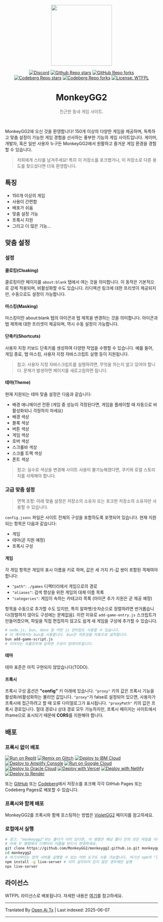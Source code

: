 <p align="center"><img src="https://raw.githubusercontent.com/MonkeyGG2/monkeygg2.github.io/main/imgs/icon-256-256.png" height="200"></p>

<div align="center">
<a href="https://discord.com/invite/yPYyZ78qCB"><img alt="Discord" src="https://img.shields.io/discord/1051660971900407839?label=discord"></a>
<a href="https://github.com/MonkeyGG2/monkeygg2.github.io"><img alt="Github Repo stars" src="https://img.shields.io/github/stars/MonkeyGG2/monkeygg2.github.io?label=github%20stars"></a>
<a href="https://github.com/MonkeyGG2/monkeygg2.github.io"><img alt="GitHub Repo forks" src="https://img.shields.io/github/forks/MonkeyGG2/monkeygg2.github.io?label=github%20forks"></a>
<a href="https://codeberg.org/MonkeyGG2/pages"><img alt="Codeberg Repo stars" src="https://img.shields.io/badge/dynamic/json.svg?label=codeberg%20stars&url=https://codeberg.org/api/v1/repos/MonkeyGG2/pages&query=stars_count"></a>
<a href="https://codeberg.org/MonkeyGG2/pages"><img alt="Codeberg Repo forks" src="https://img.shields.io/badge/dynamic/json.svg?label=codeberg%20forks&url=https://codeberg.org/api/v1/repos/MonkeyGG2/pages&query=forks_count"></a>
<a href="http://www.wtfpl.net/about"><img alt="License: WTFPL" src="https://img.shields.io/badge/License-WTFPL-brightgreen.svg"></a>
</div>
<h1 align="center">MonkeyGG2</h1>
<p align="center" style="opacity: 0.65;">친근한 동네 게임 사이트.</p>
<br>

MonkeyGG2에 오신 것을 환영합니다! 150개 이상의 다양한 게임을 제공하며, 독특하고 맞춤 설정이 가능한 게임 경험을 선사하는 풍부한 기능의 게임 사이트입니다. 게이머, 개발자, 혹은 일반 사용자 누구든 MonkeyGG2에서 원활하고 즐거운 게임 환경을 경험할 수 있습니다.

> 저희에게 스타를 남겨주세요! 특히 이 저장소를 포크했거나, 이 저장소로 다른 용도를 찾으셨다면 더욱 환영합니다.

## 특징

-   150개 이상의 게임
-   사용이 간편함
-   배포가 쉬움
-   맞춤 설정 가능
-   프록시 지원
-   그리고 더 많은 기능...

## 맞춤 설정

### 설정

#### 클로킹(Cloaking)

클로킹이란 페이지를 `about:blank` 탭에서 여는 것을 의미합니다. 이 동작은 기본적으로 강제 적용되며, 비활성화할 수도 있습니다. 리디렉션 링크에 대한 프리셋이 제공되지만, 수동으로도 설정이 가능합니다.

#### 마스킹(Masking)

마스킹이란 about:blank 탭의 아이콘과 탭 제목을 변경하는 것을 의미합니다. 아이콘과 탭 제목에 대한 프리셋이 제공되며, 역시 수동 설정이 가능합니다.

#### 단축키(Shortcuts)

사용자 지정 키보드 단축키를 생성하여 다양한 작업을 수행할 수 있습니다. 예를 들어, 게임 종료, 탭 마스킹, 사용자 지정 자바스크립트 실행 등이 지원됩니다.
> 참고: 사용자 지정 자바스크립트를 실행하려면, 무엇을 하는지 알고 있어야 합니다. 문제가 발생하면 페이지를 새로고침하면 됩니다.

#### 테마(Theme)

현재 지원되는 테마 맞춤 설정은 다음과 같습니다:
- 배경 애니메이션 전환 (게임 중 성능이 걱정된다면, 게임을 플레이할 때 자동으로 비활성화되니 걱정하지 마세요)
- 배경 색상
- 블록 색상
- 버튼 색상
- 게임 색상
- 호버 색상
- 스크롤바 색상
- 스크롤 트랙 색상
- 폰트 색상

> 참고: 실수로 색상을 변경해 사이트 사용이 불가능해졌다면, 쿠키와 로컬 스토리지를 삭제해야 합니다.

### 고급 맞춤 설정

> 면책 조항: 아래 맞춤 설정은 저장소의 소유자 또는 포크한 저장소의 소유자만 사용할 수 있습니다.

`config.jsonc` 파일은 사이트 전체의 구성을 포함하도록 포맷되어 있습니다. 현재 지원되는 항목은 다음과 같습니다:
- 게임
- 테마(곧 지원 예정)
- 프록시 구성

#### 게임

각 게임 항목은 게임의 표시 이름을 키로 하며, 값은 세 가지 키-값 쌍이 포함된 객체여야 합니다:
- `"path"`: `./games` 디렉터리에서 게임으로의 경로
- `"aliases"`: 검색 향상을 위한 게임의 대체 이름 목록
- `"categories"`: 게임이 속하는 카테고리 목록 (아이콘 추가 지원은 곧 제공 예정)

항목을 수동으로 추가할 수도 있지만, 특히 알파벳/숫자순으로 정렬하려면 번거롭습니다(정렬하지 않아도 구성에는 문제없음).
이런 이유로 `add-game-entry.js` 스크립트가 만들어졌으며, 파일을 직접 편집하지 않고도 쉽게 새 게임을 구성에 추가할 수 있습니다.

```bash
# node.js, bun, deno 등 어떤 js 런타임도 사용할 수 있습니다.
# 이 예시에서는 bun을 사용합니다. bun은 의존성을 자동으로 설치합니다.
bun add-game-script.js
# 이어지는 프롬프트에 답하면 구성이 업데이트됩니다.
```

#### 테마

테마 표준은 아직 구현되지 않았습니다(TODO).

#### 프록시

프록시 구성 옵션은 **"config"** 키 아래에 있습니다.
`"proxy"` 키의 값은 프록시 기능을 활성화/비활성화하는 불리언 값입니다. `"proxy"`가 false로 설정되어 있으면, 사용자가 프록시에 접근하려고 할 때 오류 다이얼로그가 표시됩니다.
`"proxyPath"` 키의 값은 프록시 경로입니다. 절대 경로나 상대 경로 모두 가능하지만, 프록시 페이지는 사이트에서 iframe으로 표시되기 때문에 **CORS**를 지원해야 합니다.

## 배포

### 프록시 없이 배포

[![Run on Replit](https://binbashbanana.github.io/deploy-buttons/buttons/remade/replit.svg)](https://github.com/MonkeyGG2/monkeygg2.github.io)
[![Remix on Glitch](https://binbashbanana.github.io/deploy-buttons/buttons/remade/glitch.svg)](https://glitch.com/edit/#!/import/github/MonkeyGG2/monkeygg2.github.io)
[![Deploy to IBM Cloud](https://binbashbanana.github.io/deploy-buttons/buttons/remade/ibmcloud.svg)](https://cloud.ibm.com/devops/setup/deploy?repository=https://github.com/MonkeyGG2/monkeygg2.github.io)
[![Deploy to Amplify Console](https://binbashbanana.github.io/deploy-buttons/buttons/remade/amplifyconsole.svg)](https://console.aws.amazon.com/amplify/home#/deploy?repo=https://github.com/MonkeyGG2/monkeygg2.github.io)
[![Run on Google Cloud](https://binbashbanana.github.io/deploy-buttons/buttons/remade/googlecloud.svg)](https://deploy.cloud.run/?git_repo=https://github.com/MonkeyGG2/monkeygg2.github.io)
[![Deploy to Oracle Cloud](https://binbashbanana.github.io/deploy-buttons/buttons/remade/oraclecloud.svg)](https://cloud.oracle.com/resourcemanager/stacks/create?zipUrl=https://github.com/MonkeyGG2/monkeygg2.github.io/archive/refs/heads/main.zip)
[![Deploy with Vercel](https://binbashbanana.github.io/deploy-buttons/buttons/remade/vercel.svg)](https://vercel.com/new/clone?repository-url=https%3A%2F%2Fgithub.com%2FMonkeyGG2%2Fmonkeygg2.github.io)
[![Deploy with Netlify](https://binbashbanana.github.io/deploy-buttons/buttons/remade/netlify.svg)](https://app.netlify.com/start/deploy?repository=https://github.com/MonkeyGG2/monkeygg2.github.io)
[![Deploy to Render](https://binbashbanana.github.io/deploy-buttons/buttons/remade/render.svg)](https://render.com/deploy?repo=https://github.com/MonkeyGG2/monkeygg2.github.io)

또는 [GitHub](https://github.com/MonkeyGG2/monkeygg2.github.io) 또는 [Codeberg](https://codeberg.org/MonkeyGG2/pages)에서 저장소를 포크해 각각 GitHub Pages 또는 Codeberg Pages로 배포할 수 있습니다.

### 프록시와 함께 배포

MonkeyGG2를 프록시와 함께 호스팅하는 방법은 [VioletGG2](https://github.com/MonkeyGG2/VioletGG2) 페이지를 참고하세요.

### 로컬에서 실행

```bash
# 경고: "monkeygg2"라는 폴더가 이미 있다면, 이 명령은 해당 폴더 안의 모든 파일을 삭제합니다.
# 아래 두 명령에서 디렉터리 이름을 반드시 변경하세요.
git clone https://github.com/MonkeyGG2/monkeygg2.github.io.git monkeygg2
cd monkeygg2
# 여기서부터는 정적 서버를 실행할 수 있는 어떤 도구도 사용 가능합니다. 여기선 npm의 "live-server"를 사용합니다.
npm install -g live-server # 이미 설치되어 있지 않은 경우에만 실행
npx live-server
```

## 라이선스

WTFPL 라이선스로 배포됩니다. 자세한 내용은 [여기](https://github.com/MonkeyGG2/monkeygg2.github.io/blob/main/LICENSE)를 참고하세요.

---

Tranlated By [Open Ai Tx](https://github.com/OpenAiTx/OpenAiTx) | Last indexed: 2025-06-07

---